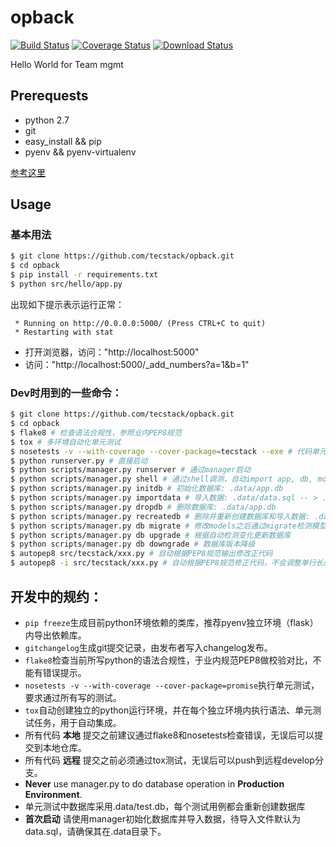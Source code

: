 # opback
[![Build Status](https://travis-ci.org/tecstack/opback.svg?branch=develop)](https://travis-ci.org/tecstack/opback) [![Coverage Status](https://coveralls.io/repos/tecstack/opback/badge.svg?branch=develop)](https://coveralls.io/r/tecstack/opback?branch=develop) [![Download Status](https://img.shields.io/badge/download-1024%2Fmonth-green.svg)](https://github.com/tecstack/opback/)


Hello World for Team mgmt

## Prerequests

* python 2.7
* git
* easy_install && pip
* pyenv && pyenv-virtualenv

[参考这里](http://promisejohn.github.io/2015/04/15/PythonDevEnvSetting/)

## Usage

### 基本用法

```bash
$ git clone https://github.com/tecstack/opback.git
$ cd opback
$ pip install -r requirements.txt
$ python src/hello/app.py
```
出现如下提示表示运行正常：

```
 * Running on http://0.0.0.0:5000/ (Press CTRL+C to quit)
 * Restarting with stat
```

* 打开浏览器，访问："http://localhost:5000"
* 访问："http://localhost:5000/_add_numbers?a=1&b=1"


### Dev时用到的一些命令：

```bash
$ git clone https://github.com/tecstack/opback.git
$ cd opback
$ flake8 # 检查语法合规性，参照业内PEP8规范
$ tox # 多环境自动化单元测试
$ nosetests -v --with-coverage --cover-package=tecstack --exe # 代码单元测试覆盖率
$ python runserver.py # 直接启动
$ python scripts/manager.py runserver # 通过manager启动
$ python scripts/manager.py shell # 通过shell调测，自动import app, db, models
$ python scripts/manager.py initdb # 初始化数据库: .data/app.db
$ python scripts/manager.py importdata # 导入数据: .data/data.sql -- > .data/app.db
$ python scripts/manager.py dropdb # 删除数据库: .data/app.db
$ python scripts/manager.py recreatedb # 删除并重新创建数据库和导入数据: .data/app.db
$ python scripts/manager.py db migrate # 修改models之后通过migrate检测模型变更
$ python scripts/manager.py db upgrade # 根据自动检测变化更新数据库
$ python scripts/manager.py db downgrade # 数据库版本降级
$ autopep8 src/tecstack/xxx.py # 自动根据PEP8规范输出修改正代码
$ autopep8 -i src/tecstack/xxx.py # 自动根据PEP8规范修正代码，不会调整单行长度等
```

## 开发中的规约：

* `pip freeze`生成目前python环境依赖的类库，推荐pyenv独立环境（flask）内导出依赖库。
* `gitchangelog`生成git提交记录，由发布者写入changelog发布。
* `flake8`检查当前所写python的语法合规性，于业内规范PEP8做校验对比，不能有错误提示。
* `nosetests -v --with-coverage --cover-package=promise`执行单元测试，\
    要求通过所有写的测试。
* `tox`自动创建独立的python运行环境，并在每个独立环境内执行语法、单元测试任务，用于自动集成。
* 所有代码 **本地** 提交之前建议通过flake8和nosetests检查错误，无误后可以提交到本地仓库。
* 所有代码 **远程** 提交之前必须通过tox测试，无误后可以push到远程develop分支。
* **Never** use manager.py to do database operation in **Production Environment**.
* 单元测试中数据库采用.data/test.db，每个测试用例都会重新创建数据库
* **首次启动** 请使用manager初始化数据库并导入数据，待导入文件默认为data.sql，请确保其在.data目录下。
